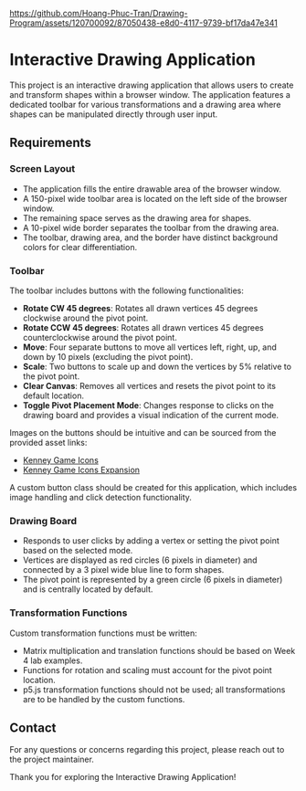 
https://github.com/Hoang-Phuc-Tran/Drawing-Program/assets/120700092/87050438-e8d0-4117-9739-bf17da47e341

# Interactive Drawing Application

This project is an interactive drawing application that allows users to create and transform shapes within a browser window. The application features a dedicated toolbar for various transformations and a drawing area where shapes can be manipulated directly through user input.

## Requirements

### Screen Layout

- The application fills the entire drawable area of the browser window.
- A 150-pixel wide toolbar area is located on the left side of the browser window.
- The remaining space serves as the drawing area for shapes.
- A 10-pixel wide border separates the toolbar from the drawing area.
- The toolbar, drawing area, and the border have distinct background colors for clear differentiation.

### Toolbar

The toolbar includes buttons with the following functionalities:

- **Rotate CW 45 degrees**: Rotates all drawn vertices 45 degrees clockwise around the pivot point.
- **Rotate CCW 45 degrees**: Rotates all drawn vertices 45 degrees counterclockwise around the pivot point.
- **Move**: Four separate buttons to move all vertices left, right, up, and down by 10 pixels (excluding the pivot point).
- **Scale**: Two buttons to scale up and down the vertices by 5% relative to the pivot point.
- **Clear Canvas**: Removes all vertices and resets the pivot point to its default location.
- **Toggle Pivot Placement Mode**: Changes response to clicks on the drawing board and provides a visual indication of the current mode.

Images on the buttons should be intuitive and can be sourced from the provided asset links:

- [Kenney Game Icons](https://kenney.nl/assets/game-icons)
- [Kenney Game Icons Expansion](https://kenney.nl/assets/game-icons-expansion)

A custom button class should be created for this application, which includes image handling and click detection functionality.

### Drawing Board

- Responds to user clicks by adding a vertex or setting the pivot point based on the selected mode.
- Vertices are displayed as red circles (6 pixels in diameter) and connected by a 3 pixel wide blue line to form shapes.
- The pivot point is represented by a green circle (6 pixels in diameter) and is centrally located by default.

### Transformation Functions

Custom transformation functions must be written:

- Matrix multiplication and translation functions should be based on Week 4 lab examples.
- Functions for rotation and scaling must account for the pivot point location.
- p5.js transformation functions should not be used; all transformations are to be handled by the custom functions.

## Contact

For any questions or concerns regarding this project, please reach out to the project maintainer.

Thank you for exploring the Interactive Drawing Application!
